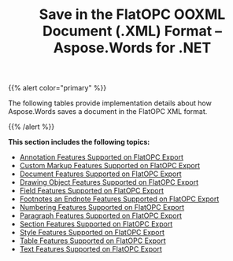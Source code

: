 ﻿---
title: Save in the FlatOPC OOXML Document (.XML) Format – Aspose.Words for .NET
articleTitle: Save in the FlatOPC OOXML Document (.XML) Format
linktitle: Save in the FlatOPC OOXML Document (.XML) Format
description: "Export to FlatOPC – XML format using various saving features in C#."
type: docs
weight: 40
url: /net/save-in-the-flatopc-ooxml-document-xml-format/
---

{{% alert color="primary" %}}

The following tables provide implementation details about how Aspose.Words saves a document in the FlatOPC XML format.

{{% /alert %}}

**This section includes the following topics:** 

- [Annotation Features Supported on FlatOPC Export](/words/net/annotation-features-supported-on-flatopc-export/)
- [Custom Markup Features Supported on FlatOPC Export](/words/net/custom-markup-features-supported-on-flatopc-export/)
- [Document Features Supported on FlatOPC Export](/words/net/document-features-supported-on-flatopc-export/)
- [Drawing Object Features Supported on FlatOPC Export](/words/net/drawing-object-features-supported-on-flatopc-export/)
- [Field Features Supported on FlatOPC Export](/words/net/field-features-supported-on-flatopc-export/)
- [Footnotes an Endnote Features Supported on FlatOPC Export](/words/net/footnotes-and-endnote-features-supported-on-flatopc-export/)
- [Numbering Features Supported on FlatOPC Export](/words/net/numbering-features-supported-on-flatopc-export/)
- [Paragraph Features Supported on FlatOPC Export](/words/net/paragraph-features-supported-on-flatopc-export/)
- [Section Features Supported on FlatOPC Export](/words/net/section-features-supported-on-flatopc-export/)
- [Style Features Supported on FlatOPC Export](/words/net/style-features-supported-on-flatopc-export/)
- [Table Features Supported on FlatOPC Export](/words/net/table-features-supported-on-flatopc-export/)
- [Text Features Supported on FlatOPC Export](/words/net/text-features-supported-on-flatopc-export/)
